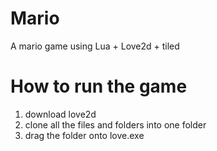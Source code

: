# Mario
A mario game using Lua + Love2d + tiled

# How to run the game
1. download love2d
2. clone all the files and folders into one folder
3. drag the folder onto love.exe

